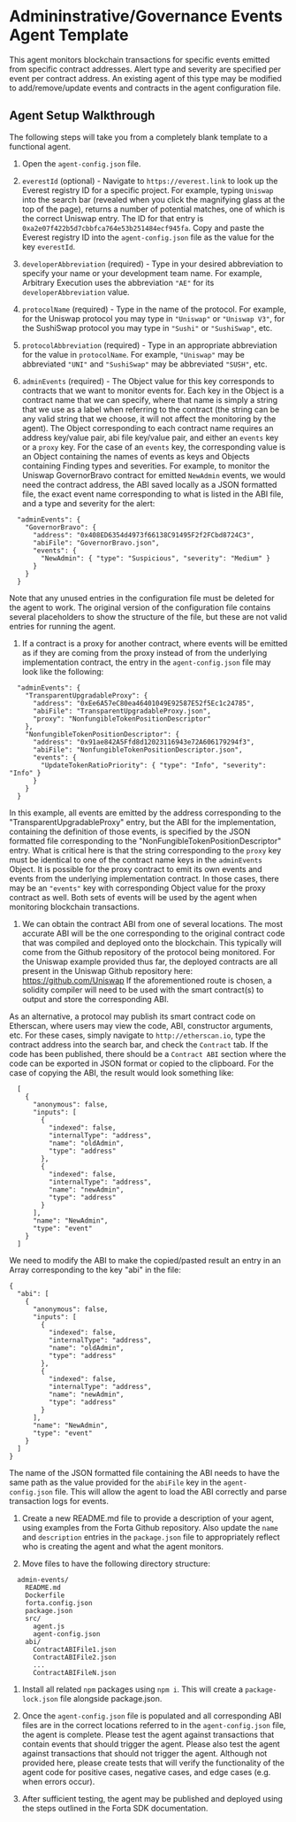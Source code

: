 # Admininstrative/Governance Events Agent Template

This agent monitors blockchain transactions for specific events emitted from specific contract addresses.  Alert 
type and severity are specified per event per contract address.  An existing agent of this type may be modified 
to add/remove/update events and contracts in the agent configuration file.

## Agent Setup Walkthrough

The following steps will take you from a completely blank template to a functional agent.

1. Open the `agent-config.json` file.

1. `everestId` (optional) - Navigate to `https://everest.link` to look up the Everest registry ID for a
specific project.  For example, typing `Uniswap` into the search bar (revealed when you click the magnifying glass
at the top of the page), returns a number of potential matches, one of which is the correct Uniswap entry.  The ID
for that entry is `0xa2e07f422b5d7cbbfca764e53b251484ecf945fa`.  Copy and paste the Everest registry ID into the
`agent-config.json` file as the value for the key `everestId`.

1. `developerAbbreviation` (required) - Type in your desired abbreviation to specify your name or your development
team name.  For example, Arbitrary Execution uses the abbreviation `"AE"` for its `developerAbbreviation` value.

1. `protocolName` (required) - Type in the name of the protocol.  For example, for the Uniswap protocol you may
type in `"Uniswap"` or `"Uniswap V3"`, for the SushiSwap protocol you may type in `"Sushi"` or `"SushiSwap"`, etc.

1. `protocolAbbreviation` (required) - Type in an appropriate abbreviation for the value in `protocolName`.  For
example, `"Uniswap"` may be abbreviated `"UNI"` and `"SushiSwap"` may be abbreviated `"SUSH"`, etc.

1.  `adminEvents` (required) - The Object value for this key corresponds to contracts that we want to monitor events
for.  Each key in the Object is a contract name that we can specify, where that name is simply a string that we use
as a label when referring to the contract (the string can be any valid string that we choose, it will not affect the
monitoring by the agent).  The Object corresponding to each contract name requires an address key/value pair, abi
file key/value pair, and either an `events` key or a `proxy` key.  For the case of an `events` key, the corresponding
value is an Object containing the names of events as keys and Objects containing Finding types and severities.  For
example, to monitor the Uniswap GovernorBravo contract for emitted `NewAdmin` events, we would need the contract
address, the ABI saved locally as a JSON formatted file, the exact event name corresponding to what is listed in the
ABI file, and a type and severity for the alert:

```
  "adminEvents": {
    "GovernorBravo": {
      "address": "0x408ED6354d4973f66138C91495F2f2FCbd8724C3",
      "abiFile": "GovernorBravo.json",
      "events": {
        "NewAdmin": { "type": "Suspicious", "severity": "Medium" }
      }
    } 
  }
```

Note that any unused entries in the configuration file must be deleted for the agent to work.  The original version
of the configuration file contains several placeholders to show the structure of the file, but these are not valid
entries for running the agent.

1. If a contract is a proxy for another contract, where events will be emitted as if they are coming from the proxy
instead of from the underlying implementation contract, the entry in the `agent-config.json` file may look like the
following:

```
  "adminEvents": {
    "TransparentUpgradableProxy": {
      "address": "0xEe6A57eC80ea46401049E92587E52f5Ec1c24785",
      "abiFile": "TransparentUpgradableProxy.json",
      "proxy": "NonfungibleTokenPositionDescriptor"
    },
    "NonfungibleTokenPositionDescriptor": {
      "address": "0x91ae842A5Ffd8d12023116943e72A606179294f3",
      "abiFile": "NonfungibleTokenPositionDescriptor.json",
      "events": {
        "UpdateTokenRatioPriority": { "type": "Info", "severity": "Info" }
      }
    }
  }
```

In this example, all events are emitted by the address corresponding to the "TransparentUpgradableProxy" entry, but
the ABI for the implementation, containing the definition of those events, is specified by the JSON formatted file
corresponding to the "NonFungibleTokenPositionDescriptor" entry.  What is critical here is that the string corresponding
to the `proxy` key must be identical to one of the contract name keys in the `adminEvents` Object.  It is possible for
the proxy contract to emit its own events and events from the underlying implementation contract.  In those cases,
there may be an `"events"` key with corresponding Object value for the proxy contract as well.  Both sets of events
will be used by the agent when monitoring blockchain transactions.

1. We can obtain the contract ABI from one of several locations.  The most accurate ABI will be the one
corresponding to the original contract code that was compiled and deployed onto the blockchain.  This typically will
come from the Github repository of the protocol being monitored.  For the Uniswap example provided thus far, the
deployed contracts are all present in the Uniswap Github repository here:
    https://github.com/Uniswap
If the aforementioned route is chosen, a solidity compiler will need to be used with the smart contract(s) to output
and store the corresponding ABI.

As an alternative, a protocol may publish its smart contract code on Etherscan, where users may view the code, ABI,
constructor arguments, etc.  For these cases, simply navigate to `http://etherscan.io`, type the contract address
into the search bar, and check the `Contract` tab.  If the code has been published, there should be a `Contract ABI`
section where the code can be exported in JSON format or copied to the clipboard.  For the case of copying the ABI,
the result would look something like:

```
  [
    {
      "anonymous": false,
      "inputs": [
        {
          "indexed": false,
          "internalType": "address",
          "name": "oldAdmin",
          "type": "address"
        },
        {
          "indexed": false,
          "internalType": "address",
          "name": "newAdmin",
          "type": "address"
        }
      ],
      "name": "NewAdmin",
      "type": "event"
    }
  ]
```

We need to modify the ABI to make the copied/pasted result an entry in an Array corresponding to the key "abi"
in the file:

```
{ 
  "abi": [
    {
      "anonymous": false,
      "inputs": [
        {
          "indexed": false,
          "internalType": "address",
          "name": "oldAdmin",
          "type": "address"
        },
        {
          "indexed": false,
          "internalType": "address",
          "name": "newAdmin",
          "type": "address"
        }
      ],
      "name": "NewAdmin",
      "type": "event"
    }
  ]
}
```

The name of the JSON formatted file containing the ABI needs to have the same path as the value provided for
the `abiFile` key in the `agent-config.json` file.  This will allow the agent to load the ABI correctly and
parse transaction logs for events.

1. Create a new README.md file to provide a description of your agent, using examples from the Forta Github
repository.  Also update the `name` and `description` entries in the `package.json` file to appropriately
reflect who is creating the agent and what the agent monitors.

1. Move files to have the following directory structure:

```
  admin-events/
    README.md
    Dockerfile
    forta.config.json
    package.json
    src/
      agent.js
      agent-config.json
    abi/
      ContractABIFile1.json
      ContractABIFile2.json
      ...
      ContractABIFileN.json
```

1. Install all related `npm` packages using `npm i`.  This will create a `package-lock.json` file alongside
package.json.

1. Once the `agent-config.json` file is populated and all corresponding ABI files are in the correct locations
referred to in the `agent-config.json` file, the agent is complete.  Please test the agent against transactions
that contain events that should trigger the agent.  Please also test the agent against transactions that should
not trigger the agent.  Although not provided here, please create tests that will verify the functionality of
the agent code for positive cases, negative cases, and edge cases (e.g. when errors occur).

1. After sufficient testing, the agent may be published and deployed using the steps outlined in the Forta SDK
documentation.
